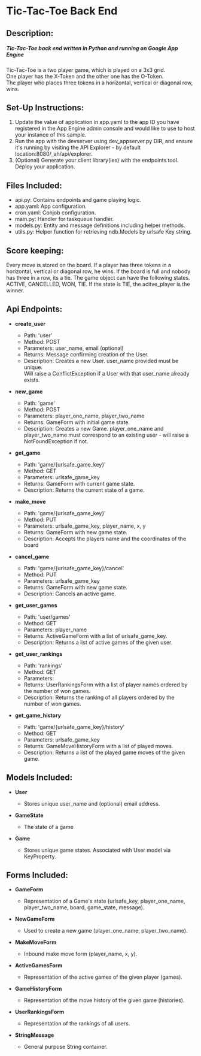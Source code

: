# Tic-Tac-Toe Back End

## Description:
##### Tic-Tac-Toe back end written in Python and running on Google App Engine
Tic-Tac-Toe is a two player game, which is played on a 3x3 grid.  
One player has the X-Token and the other one has the O-Token.  
The player who places three tokens in a horizontal, vertical or diagonal row, wins.


## Set-Up Instructions:
1. Update the value of application in app.yaml to the app ID you have registered in the App Engine admin console and would like to use to host your instance of this sample.
2. Run the app with the devserver using dev_appserver.py DIR, and ensure it's running by visiting the API Explorer - by default location:8080/_ah/api/explorer.
3. (Optional) Generate your client library(ies) with the endpoints tool. Deploy your application.

## Files Included:
- api.py: Contains endpoints and game playing logic.
- app.yaml: App configuration.
- cron.yaml: Conjob configuration.
- main.py: Handler for taskqueue handler.
- models.py: Entity and message definitions including helper methods.
- utils.py: Helper function for retrieving ndb.Models by urlsafe Key string.

## Score keeping:
Every move is stored on the board.
If a player has three tokens in a horizontal, vertical or diagonal row, he wins.
If the board is full and nobody has three in a row, its a tie.
The game object can have the following states. ACTIVE, CANCELLED, WON, TIE.
If the state is TIE, the acitve_player is the winner.

## Api Endpoints:

- **create_user**
    - Path: 'user'
    - Method: POST
    - Parameters: user_name, email (optional)
    - Returns: Message confirming creation of the User.
    - Description: Creates a new User. user_name provided must be unique.   
    Will raise a ConflictException if a User with that user_name already exists.
    
- **new_game**
    - Path: 'game'
    - Method: POST
    - Parameters: player_one_name, player_two_name
    - Returns: GameForm with initial game state.
    - Description: Creates a new Game. player_one_name and player_two_name must correspond to an existing user  - will raise a NotFoundException if not.
    
- **get_game**
    - Path: 'game/{urlsafe_game_key}'
    - Method: GET
    - Parameters: urlsafe_game_key
    - Returns: GameForm with current game state.
    - Description: Returns the current state of a game.
    
- **make_move**
    - Path: 'game/{urlsafe_game_key}'
    - Method: PUT
    - Parameters: urlsafe_game_key, player_name, x, y
    - Returns: GameForm with new game state.
    - Description: Accepts the players name and the coordinates of the board 
    
- **cancel_game**
    - Path: 'game/{urlsafe_game_key}/cancel'
    - Method: PUT
    - Parameters: urlsafe_game_key
    - Returns: GameForm with new game state.
    - Description: Cancels an active game.

- **get_user_games**
    - Path: 'user/games'
    - Method: GET
    - Parameters: player_name
    - Returns: ActiveGameForm with a list of urlsafe_game_key.
    - Description: Returns a list of active games of the given user.

- **get_user_rankings**
    - Path: 'rankings'
    - Method: GET
    - Parameters: 
    - Returns: UserRankingsForm with a list of player names ordered by the number of won games.
    - Description: Returns the ranking of all players ordered by the number of won games.

- **get_game_history**
    - Path: 'game/{urlsafe_game_key}/history'
    - Method: GET
    - Parameters: urlsafe_game_key
    - Returns: GameMoveHistoryForm with a list of played moves.
    - Description: Returns a list of the played game moves of the given game.
 
## Models Included:
- **User**
    - Stores unique user_name and (optional) email address.
    
- **GameState**
    - The state of a game

- **Game**
    - Stores unique game states. Associated with User model via KeyProperty.
    
## Forms Included:
- **GameForm**
    - Representation of a Game's state (urlsafe_key, player_one_name, player_two_name, board, game_state, message).
    
- **NewGameForm**
    - Used to create a new game (player_one_name, player_two_name).
    
- **MakeMoveForm**
    - Inbound make move form (player_name, x, y).

- **ActiveGamesForm**
    - Representation of the active games of the given player (games).

- **GameHistoryForm**
    - Representation of the move history of the given game (histories).

- **UserRankingsForm**
    - Representation of the rankings of all users.
    
- **StringMessage**
    - General purpose String container.